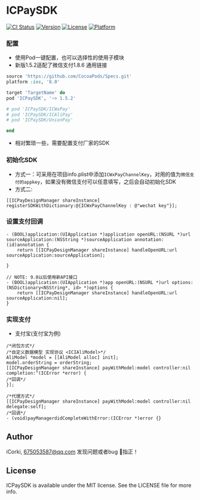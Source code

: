 # ICPaySDK

[![CI Status](http://img.shields.io/travis/corkiios/ICPaySDK.svg?style=flat)](https://travis-ci.org/corkiios/ICPaySDK)
[![Version](https://img.shields.io/cocoapods/v/ICPaySDK.svg?style=flat)](http://cocoapods.org/pods/ICPaySDK)
[![License](https://img.shields.io/cocoapods/l/ICPaySDK.svg?style=flat)](http://cocoapods.org/pods/ICPaySDK)
[![Platform](https://img.shields.io/cocoapods/p/ICPaySDK.svg?style=flat)](http://cocoapods.org/pods/ICPaySDK)

### 配置
* 使用Pod一键配置，也可以选择性的使用子模块
* 新版1.5.2适配了微信支付1.8.6 通用链接
```ruby
source 'https://github.com/CocoaPods/Specs.git'
platform :ios, '8.0'

target 'TargetName' do
pod 'ICPaySDK', '~> 1.5.2'

# pod 'ICPaySDK/ICWxPay'
# pod 'ICPaySDK/ICAliPay'
# pod 'ICPaySDK/UnionPay'

end

```

* 相对繁琐一些，需要配置支付厂家的SDK


### 初始化SDK
* 方式一：可采用在项目info.plist中添加`ICWxPayChannelKey`，对用的值为`微信支付的appkey`，如果没有微信支付可以任意填写，之后会自动初始化SDK
* 方式二:

```
[[ICPayDesignManager shareInstance] registerSDKWithDictionary:@{ICWxPayChannelKey : @"wechat key"}];

```

### 设置支付回调

```
- (BOOL)application:(UIApplication *)application openURL:(NSURL *)url sourceApplication:(NSString *)sourceApplication annotation:(id)annotation {
    return [[ICPayDesignManager shareInstance] handleOpenURL:url sourceApplication:sourceApplication];

}

// NOTE: 9.0以后使用新API接口
- (BOOL)application:(UIApplication *)app openURL:(NSURL *)url options:(NSDictionary<NSString*, id> *)options {
    return [[ICPayDesignManager shareInstance] handleOpenURL:url sourceApplication:nil];
}
```

### 实现支付

* 支付宝<ICIAliModel>(支付宝为例)

```
/*闭包方式*/
/*自定义数据模型 实现协议 <ICIAliModel>*/
AliModel *model = [[AliModel alloc] init];
model.orderString = orderString;
[[ICPayDesignManager shareInstance] payWithModel:model controller:nil completion:^(ICError *error) {
/*回调*/
}];

/*代理方式*/
[[ICPayDesignManager shareInstance] payWithModel:model controller:nil delegate:self];
/*回调*/
- (void)payManagerdidCompleteWithError:(ICError *)error {}

```

## Author

iCorki, 675053587@qq.com
发现问题或者bug 👏指正！

## License

ICPaySDK is available under the MIT license. See the LICENSE file for more info.
